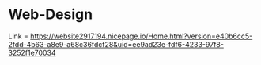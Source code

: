 # Web-Design
Link = https://website2917194.nicepage.io/Home.html?version=e40b6cc5-2fdd-4b63-a8e9-a68c36fdcf28&uid=ee9ad23e-fdf6-4233-97f8-3252f1e70034

